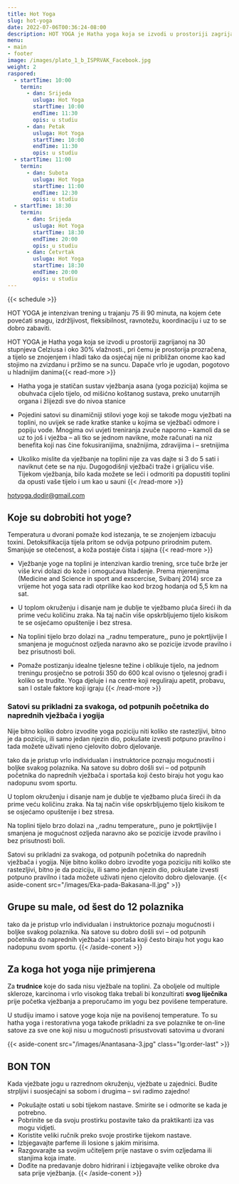 ```yaml
---
title: Hot Yoga
slug: hot-yoga
date: 2022-07-06T00:36:24-08:00
description: HOT YOGA je Hatha yoga koja se izvodi u prostoriji zagrijanoj na 30 stupnjeva Celziusa i oko 30% vlažnosti., pri čemu je prostorija prozračena, a tijelo se znojenjem i hladi tako da osjećaj nije ni približan onome kao kad stojimo na zvizdanu i pržimo se na suncu. Dapače vrlo je ugodan, pogotovo u hladnijim danima.
menu:
- main
- footer
image: /images/plato_1_b_ISPRVAK_Facebook.jpg
weight: 2
raspored:
  - startTime: 10:00
    termin:
      - dan: Srijeda
        usluga: Hot Yoga
        startTime: 10:00
        endTime: 11:30
        opis: u studiu
      - dan: Petak
        usluga: Hot Yoga
        startTime: 10:00
        endTime: 11:30
        opis: u studiu
  - startTime: 11:00
    termin:
      - dan: Subota
        usluga: Hot Yoga
        startTime: 11:00
        endTime: 12:30
        opis: u studiu
  - startTime: 18:30
    termin:
      - dan: Srijeda
        usluga: Hot Yoga
        startTime: 18:30
        endTime: 20:00
        opis: u studiu
      - dan: Četvrtak
        usluga: Hot Yoga
        startTime: 18:30
        endTime: 20:00
        opis: u studiu
---
```


{{< schedule >}}

HOT YOGA je intenzivan trening u trajanju 75 ili 90 minuta, na kojem ćete povećati snagu, izdržljivost, fleksibilnost, ravnotežu, koordinaciju i uz to se dobro zabaviti.

HOT YOGA je Hatha yoga koja se izvodi u prostoriji zagrijanoj na 30 stupnjeva Celziusa i oko 30% vlažnosti., pri čemu je prostorija prozračena, a tijelo se znojenjem i hladi tako da osjećaj nije ni približan onome kao kad stojimo na zvizdanu i pržimo se na suncu. Dapače vrlo je ugodan, pogotovo u hladnijim danima{{< read-more >}}

* Hatha yoga je statičan sustav vježbanja asana (yoga pozicija) kojima se obuhvaća cijelo tijelo, od mišićno koštanog sustava, preko unutarnjih organa i žlijezdi sve do nivoa stanice

* Pojedini satovi su dinamičniji stilovi yoge koji se takođe mogu vježbati na toplini, no uvijek se rade kratke stanke u kojima se vježbači odmore i popiju vode. Mnogima ovi uvjeti treniranja zvuče naporno – kamoli da se uz to još i vježba – ali tko se jednom navikne, može računati na niz benefita koji nas čine fokusiranijima, snažnijima, zdravijima i – sretnijima

* Ukoliko mislite da vježbanje na toplini nije za vas dajte si 3 do 5 sati i naviknut ćete se na nju. Dugogodišnji vježbači traže i grijalicu više. Tijekom vježbanja, bilo kada možete se leći i odmoriti pa dopustiti toplini da opusti vaše tijelo i um kao u sauni
{{< /read-more >}}

[hotyoga.dodir@gmail.com](mailto:hotyoga.dodir@gmail.com)

## Koje su dobrobiti hot yoge?

Temperatura u dvorani pomaže kod istezanja, te se znojenjem izbacuju toxini. Detoksifikacija tijela pritom se odvija potpuno prirodnim putem. Smanjuje se otečenost, a koža postaje čista i sjajna {{< read-more >}}

* Vježbanje yoge na toplini je intenzivan kardio trening, srce tuče brže jer više krvi dolazi do kože i omogućava hlađenje. Prema mjerenjima (Medicine and Science in sport and exscercise, Svibanj 2014) srce za vrijeme hot yoga sata radi otprilike kao kod brzog hodanja od 5,5 km na sat.

* U toplom okruženju i disanje nam je dublje te vježbamo pluća šireći ih da prime veću količinu zraka. Na taj način više opskrbljujemo tijelo kisikom te se osjećamo opuštenije i bez stresa.

* Na toplini tijelo brzo dolazi na ,,radnu temperature,, puno je pokrtljivije I smanjena je mogućnost ozljeda naravno ako se pozicije izvode pravilno i bez prisutnosti boli.

* Pomaže postizanju idealne tjelesne težine i oblikuje tijelo, na jednom treningu prosječno se potroši 350 do 600 kcal ovisno o tjelesnoj građi i koliko se trudite. Yoga djeluje i na centre koji reguliraju apetit, probavu, san I ostale faktore koji igraju
{{< /read-more >}}

### Satovi su prikladni za svakoga, od potpunih početnika do naprednih vježbača i yogija

Nije bitno koliko dobro izvodite yoga poziciju niti koliko ste rastezljivi, bitno je da poziciju, ili samo jedan njezin dio, pokušate izvesti potpuno pravilno i tada možete uživati njeno cjelovito dobro djelovanje.

tako da je pristup vrlo individualan i instruktorice poznaju mogućnosti i boljke svakog polaznika. Na satove su dobro došli svi – od potpunih početnika do naprednih vježbača i sportaša koji često biraju hot yogu kao nadopunu svom sportu.

U toplom okruženju i disanje nam je dublje te vježbamo pluća šireći ih da prime veću količinu zraka. Na taj način više opskrbljujemo tijelo kisikom te se osjećamo opuštenije i bez stresa.

Na toplini tijelo brzo dolazi na ,,radnu temperature,, puno je pokrtljivije I smanjena je mogućnost ozljeda naravno ako se pozicije izvode pravilno i bez prisutnosti boli.

Satovi su prikladni za svakoga, od potpunih početnika do naprednih vježbača i yogija. Nije bitno koliko dobro izvodite yoga poziciju niti koliko ste rastezljivi, bitno je da poziciju, ili samo jedan njezin dio, pokušate izvesti potpuno pravilno i tada možete uživati njeno cjelovito dobro djelovanje.
{{< aside-conent src="/images/Eka-pada-Bakasana-II.jpg" >}}
## Grupe su male, od šest do 12 polaznika

tako da je pristup vrlo individualan i instruktorice poznaju mogućnosti i boljke svakog polaznika. Na satove su dobro došli svi – od potpunih početnika do naprednih vježbača i sportaša koji često biraju hot yogu kao nadopunu svom sportu.
{{< /aside-conent >}}
## Za koga hot yoga nije primjerena

Za **trudnice** koje do sada nisu vježbale na toplini. 
Za oboljele od multiple skleroze, karcinoma i vrlo visokog tlaka trebali bi konzultirati **svog liječnika** prije početka vježbanja a preporučamo im yogu bez povišene temperature.

U studiju imamo i satove yoge koja nije na povišenoj temperature. To su hatha yoga i restorativna yoga takođe prikladni za sve polaznike te on-line satove za sve one koji nisu u mogućnosti prisustvovati satovima u dvorani

<!-- ## Online Live Yoga

Satovima se mogu priključiti svi osim apsolutnih početnika u yogi. Istima se preporučuje vježbanje uživo u studiju.
Prakticiranje yoge uvijek je najbolje i najefektnije u studiju s učiteljem. No, ponekad smo lijeni izaći iz svoje zone komfora, pa zašto onda ne pokušati s online satovima? U svakom trenutku možete nam se, nakon nekog vremena, pridružiti u studiju - našoj maloj oazi mira i sreće :)

Upute za ONLINE prijavu:

* Na svom mobitelu, tabletu ili računalu instalirajte ZOOM aplikaciju. Aplikacija je besplatna, a to možete učiniti na https://zoom.us/

* Nakon što dobijemo potvrdu da ste uplatili članarinu, na vašu E-mail adresu poslati ćemo vam LINK s kojeg ćete se spojiti na ZOOM LIVE sat.

* Upute o načinu plaćanja također ćete dobiti putem E-maila, nakon što pošaljete rezervaciju željenih satova. -->
{{< aside-conent src="/images/Anantasana-3.jpg"  class="lg:order-last" >}}
## BON TON

Kada vježbate jogu u razrednom okruženju, vježbate u zajednici. Budite strpljivi i suosjećajni sa sobom i drugima – svi radimo zajedno!

* Pokušajte ostati u sobi tijekom nastave. Smirite se i odmorite se kada je potrebno.
* Pobrinite se da svoju prostirku postavite tako da praktikanti iza vas mogu vidjeti.
* Koristite veliki ručnik preko svoje prostirke tijekom nastave.
* Izbjegavajte parfeme ili losione s jakim mirisima.
* Razgovarajte sa svojim učiteljem prije nastave o svim ozljedama ili stanjima koja imate.
* Dođite na predavanje dobro hidrirani i izbjegavajte velike obroke dva sata prije vježbanja.
{{< /aside-conent >}}
